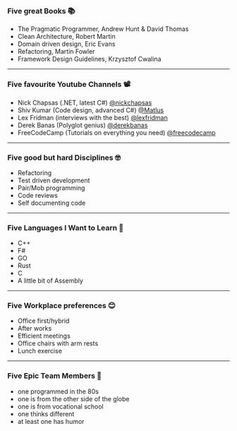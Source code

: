 ### Five great Books 📚

- The Pragmatic Programmer, Andrew Hunt & David Thomas
- Clean Architecture, Robert Martin
- Domain driven design, Eric Evans
- Refactoring, Martin Fowler
- Framework Design Guidelines, Krzysztof Cwalina

---

### Five favourite Youtube Channels 📽️

- Nick Chapsas (.NET, latest C#) [@nickchapsas](https://www.youtube.com/@nickchapsas)
- Shiv Kumar (Code design, advanced C#) [@Matlus](https://www.youtube.com/@Matlus)
- Lex Fridman (interviews with the best) [@lexfridman](https://youtube.com/@lexfridman)
- Derek Banas (Polyglot genius) [@derekbanas](https://www.youtube.com/@derekbanas)
- FreeCodeCamp (Tutorials on everything you need) [@freecodecamp](https://www.youtube.com/@freecodecamp)

---

### Five good but hard Disciplines 🤓

- Refactoring
- Test driven development
- Pair/Mob programming
- Code reviews
- Self documenting code

---

### Five Languages I Want to Learn 🤩

- C++
- F#
- GO
- Rust
- C
- A little bit of Assembly

---

### Five Workplace preferences 😊

- Office first/hybrid
- After works
- Efficient meetings
- Office chairs with arm rests
- Lunch exercise

---

### Five Epic Team Members 👏

- one programmed in the 80s
- one is from the other side of the globe
- one is from vocational school
- one thinks different
- at least one has humor
